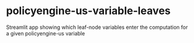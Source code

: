 # policyengine-us-variable-leaves
Streamlit app showing which leaf-node variables enter the computation for a given policyengine-us variable
